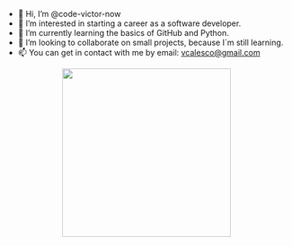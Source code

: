 - 👋 Hi, I’m @code-victor-now
- 👀 I’m interested in starting a career as a software developer.
- 🌱 I’m currently learning the basics of GitHub and Python.
- 💞️ I’m looking to collaborate on small projects, because I´m still learning. 
- 📫 You can get in contact with me by email: vcalesco@gmail.com



<p align="center"><img width="300" src="https://user-images.githubusercontent.com/8168962/146066829-1116c9ba-242d-4b0b-91a4-4b01109fc868.png"></p>


<!---
Calesco/Calesco is a ✨ special ✨ repository because its `README.md` (this file) appears on your GitHub profile.
You can click the Preview link to take a look at your changes.
--->

